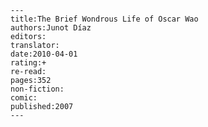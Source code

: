 
    ---
    title:The Brief Wondrous Life of Oscar Wao
    authors:Junot Díaz
    editors:
    translator:
    date:2010-04-01
    rating:+
    re-read:
    pages:352
    non-fiction:
    comic:
    published:2007
    ---

    